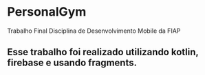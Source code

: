# PersonalGym
 Trabalho Final Disciplina de Desenvolvimento Mobile da FIAP
 
 ## Esse trabalho foi realizado utilizando kotlin, firebase e usando fragments.
